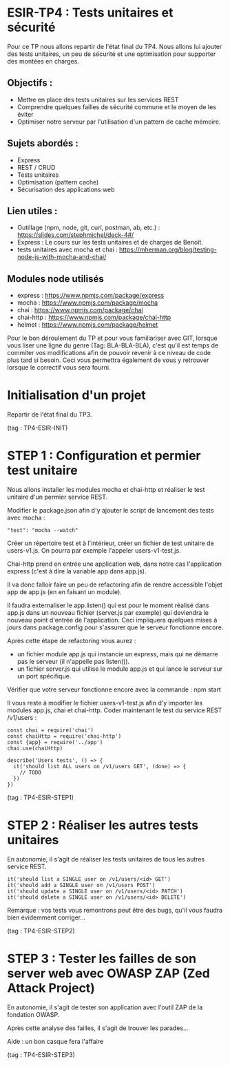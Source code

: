 # ESIR-TP4 : Tests unitaires et sécurité

Pour ce TP nous allons repartir de l'état final du TP4.
Nous allons lui ajouter des tests unitaires, un peu de sécurité et une optimisation pour supporter des montées en charges.

## Objectifs :
  - Mettre en place des tests unitaires sur les services REST
  - Comprendre quelques failles de sécurité commune et le moyen de les éviter
  - Optimiser notre serveur par l'utilisation d'un pattern de cache mémoire.
  
## Sujets abordés :
 - Express
 - REST / CRUD
 - Tests unitaires
 - Optimisation (pattern cache)
 - Sécurisation des applications web
 
## Lien utiles :

  - Outillage (npm, node, git, curl, postman, ab, etc.) : https://slides.com/stephmichel/deck-4#/
  - Express : Le cours sur les tests unitaires et de charges de Benoît. 
  - tests unitaires avec mocha et chai : https://mherman.org/blog/testing-node-js-with-mocha-and-chai/
  
## Modules node utilisés
  - express : https://www.npmjs.com/package/express
  - mocha : https://www.npmjs.com/package/mocha
  - chai : https://www.npmjs.com/package/chai
  - chai-http : https://www.npmjs.com/package/chai-http
  - helmet : https://www.npmjs.com/package/helmet
  
Pour le bon déroulement du TP et pour vous familiariser avec GIT, lorsque vous liser une ligne du genre (Tag: BLA-BLA-BLA), 
c'est qu'il est temps de commiter vos modifications afin de pouvoir revenir à ce niveau de code plus tard si besoin. 
Ceci vous permettra également de vous y retrouver lorsque le correctif vous sera fourni.
  
# Initialisation d'un projet

Repartir de l'état final du TP3.

(tag : TP4-ESIR-INIT)

# STEP 1 : Configuration et permier test unitaire

Nous allons installer les modules mocha et chai-http et réaliser le test unitaire d'un permier service REST.

Modifier le package.json afin d'y ajouter le script de lancement des tests avec mocha :

    "test": "mocha --watch"

Créer un répertoire test et à l'intérieur, créer un fichier de test unitaire de users-v1.js. On pourra par exemple l'appeler users-v1-test.js.

Chai-http prend en entrée une application web, dans notre cas l'application express (c'est à dire la variable app dans app.js).

Il va donc falloir faire un peu de refactoring afin de rendre accessible l'objet app de app.js (en en faisant un module).

Il faudra externaliser le app.listen() qui est pour le moment réalisé dans app.js dans un nouveau fichier (server.js par exemple) qui deviendra le nouveau point d'entrée de l'application. Ceci impliquera quelques mises à jours dans package.config pour s'assurer que le serveur fonctionne encore.

Après cette étape de refactoring vous aurez :
  - un fichier module app.js qui instancie un express, mais qui ne démarre pas le serveur (il n'appelle pas listen()).
  - un fichier server.js qui utilise le module app.js et qui lance le serveur sur un port spécifique.  

Vérifier que votre serveur fonctionne encore avec la commande : npm start

Il vous reste à modifier le fichier users-v1-test.js afin d'y importer les modules app.js, chai et chai-http.
Coder maintenant le test du service REST /v1/users :

    const chai = require('chai')
    const chaiHttp = require('chai-http')
    const {app} = require('../app')
    chai.use(chaiHttp)

    describe('Users tests', () => {
      it('should list ALL users on /v1/users GET', (done) => {
        // TODO
      })
    })

(tag : TP4-ESIR-STEP1)

# STEP 2 : Réaliser les autres tests unitaires

En autonomie, il s'agit de réaliser les tests unitaires de tous les autres service REST.

    it('should list a SINGLE user on /v1/users/<id> GET')
    it('should add a SINGLE user on /v1/users POST')
    it('should update a SINGLE user on /v1/users/<id> PATCH')
    it('should delete a SINGLE user on /v1/users/<id> DELETE')

Remarque : vos tests vous remontrons peut être des bugs, qu'il vous faudra bien évidemment corriger...

(tag : TP4-ESIR-STEP2)

# STEP 3 : Tester les failles de son server web avec OWASP ZAP (Zed Attack Project)

En autonomie, il s'agit de tester son application avec l'outil ZAP de la fondation OWASP.

Après cette analyse des failles, il s'agit de trouver les parades...

Aide : un bon casque fera l'affaire

(tag : TP4-ESIR-STEP3)
